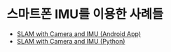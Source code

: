 # 스마트폰 IMU를 이용한 사례들
* [SLAM with Camera and IMU (Android App)](https://github.com/knagara/SLAMwithCameraIMUforAndroid)
* [SLAM with Camera and IMU (Python)](https://github.com/knagara/SLAMwithCameraIMUforPython)